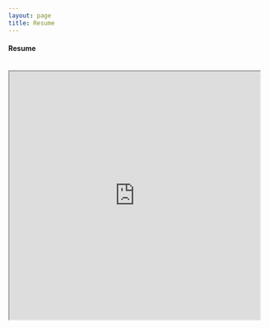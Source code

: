 ```yaml
---
layout: page
title: Resume
---
```


#### Resume
<br/>
<iframe src="https://drive.google.com/file/d/18ffb3XRtiRwul0UEGruw8j9sAg8p02lj/preview" width="100%" height="500"></iframe>
